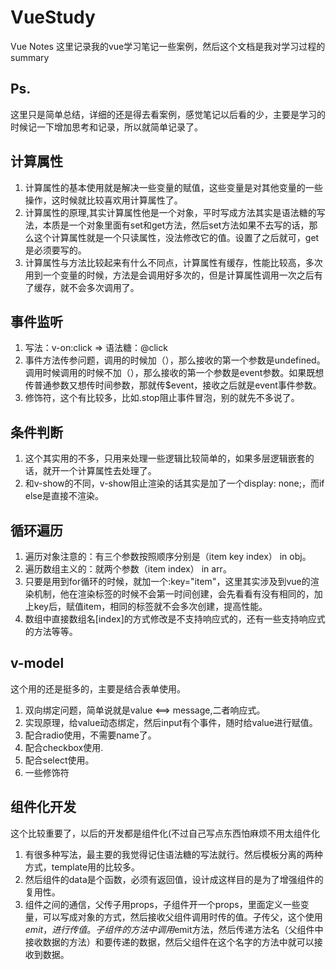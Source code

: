 # VueStudy
Vue Notes
这里记录我的vue学习笔记一些案例，然后这个文档是我对学习过程的summary
## Ps.
这里只是简单总结，详细的还是得去看案例，感觉笔记以后看的少，主要是学习的时候记一下增加思考和记录，所以就简单记录了。
## 计算属性
1. 计算属性的基本使用就是解决一些变量的赋值，这些变量是对其他变量的一些操作，这时候就比较喜欢用计算属性了。
2. 计算属性的原理,其实计算属性他是一个对象，平时写成方法其实是语法糖的写法，本质是一个对象里面有set和get方法，然后set方法如果不去写的话，那么这个计算属性就是一个只读属性，没法修改它的值。设置了之后就可，get是必须要写的。
3. 计算属性与方法比较起来有什么不同点，计算属性有缓存，性能比较高，多次用到一个变量的时候，方法是会调用好多次的，但是计算属性调用一次之后有了缓存，就不会多次调用了。
## 事件监听
1. 写法：v-on:click => 语法糖：@click
2. 事件方法传参问题，调用的时候加（），那么接收的第一个参数是undefined。调用时候调用的时候不加（），那么接收的第一个参数是event参数。如果既想传普通参数又想传时间参数，那就传$event，接收之后就是event事件参数。
3. 修饰符，这个有比较多，比如.stop阻止事件冒泡，别的就先不多说了。
## 条件判断
1. 这个其实用的不多，只用来处理一些逻辑比较简单的，如果多层逻辑嵌套的话，就开一个计算属性去处理了。
2. 和v-show的不同，v-show阻止渲染的话其实是加了一个display: none;，而if else是直接不渲染。
## 循环遍历
1. 遍历对象注意的：有三个参数按照顺序分别是（item key index） in obj。
2. 遍历数组主义的：就两个参数（item index） in arr。
3. 只要是用到for循环的时候，就加一个:key="item"，这里其实涉及到vue的渲染机制，他在渲染标签的时候不会第一时间创建，会先看看有没有相同的，加上key后，赋值item，相同的标签就不会多次创建，提高性能。
4. 数组中直接数组名[index]的方式修改是不支持响应式的，还有一些支持响应式的方法等等。
## v-model
这个用的还是挺多的，主要是结合表单使用。
1. 双向绑定问题，简单说就是value <==> message,二者响应式。
2. 实现原理，给value动态绑定，然后input有个事件，随时给value进行赋值。
3. 配合radio使用，不需要name了。
4. 配合checkbox使用.
5. 配合select使用。
6. 一些修饰符
## 组件化开发
这个比较重要了，以后的开发都是组件化(不过自己写点东西怕麻烦不用太组件化
1. 有很多种写法，最主要的我觉得记住语法糖的写法就行。然后模板分离的两种方式，template用的比较多。
2. 然后组件的data是个函数，必须有返回值，设计成这样目的是为了增强组件的复用性。
3. 组件之间的通信，父传子用props，子组件开一个props，里面定义一些变量，可以写成对象的方式，然后接收父组件调用时传的值。子传父，这个使用$emit，进行传值。子组件的方法中调用$emit方法，然后传递方法名（父组件中接收数据的方法）和要传递的数据，然后父组件在这个名字的方法中就可以接收到数据。
